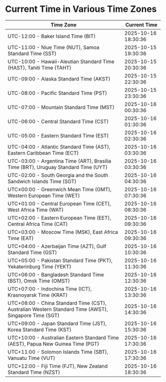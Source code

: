 # Current Time in Various Time Zones

| Time Zone | Current Time |
|-----------|--------------|
| UTC-12:00 - Baker Island Time (BIT) | 2025-10-16 18:30:36 |
| UTC-11:00 - Niue Time (NUT), Samoa Standard Time (SST) | 2025-10-15 19:30:36 |
| UTC-10:00 - Hawaii-Aleutian Standard Time (HAST), Tahiti Time (TAHT) | 2025-10-15 20:30:36 |
| UTC-09:00 - Alaska Standard Time (AKST) | 2025-10-15 22:30:36 |
| UTC-08:00 - Pacific Standard Time (PST) | 2025-10-15 23:30:36 |
| UTC-07:00 - Mountain Standard Time (MST) | 2025-10-16 00:30:36 |
| UTC-06:00 - Central Standard Time (CST) | 2025-10-16 01:30:36 |
| UTC-05:00 - Eastern Standard Time (EST) | 2025-10-16 02:30:36 |
| UTC-04:00 - Atlantic Standard Time (AST), Eastern Caribbean Time (ECT) | 2025-10-16 03:30:36 |
| UTC-03:00 - Argentina Time (ART), Brasília Time (BRT), Uruguay Standard Time (UYT) | 2025-10-16 03:30:36 |
| UTC-02:00 - South Georgia and the South Sandwich Islands Time (SGT) | 2025-10-16 04:30:36 |
| UTC±00:00 - Greenwich Mean Time (GMT), Western European Time (WET) | 2025-10-16 07:30:36 |
| UTC+01:00 - Central European Time (CET), West Africa Time (WAT) | 2025-10-16 08:30:36 |
| UTC+02:00 - Eastern European Time (EET), Central Africa Time (CAT) | 2025-10-16 09:30:36 |
| UTC+03:00 - Moscow Time (MSK), East Africa Time (EAT) | 2025-10-16 09:30:36 |
| UTC+04:00 - Azerbaijan Time (AZT), Gulf Standard Time (GST) | 2025-10-16 10:30:36 |
| UTC+05:00 - Pakistan Standard Time (PKT), Yekaterinburg Time (YEKT) | 2025-10-16 11:30:36 |
| UTC+06:00 - Bangladesh Standard Time (BST), Omsk Time (OMST) | 2025-10-16 12:30:36 |
| UTC+07:00 - Indochina Time (ICT), Krasnoyarsk Time (KRAT) | 2025-10-16 13:30:36 |
| UTC+08:00 - China Standard Time (CST), Australian Western Standard Time (AWST), Singapore Time (SGT) | 2025-10-16 14:30:36 |
| UTC+09:00 - Japan Standard Time (JST), Korea Standard Time (KST) | 2025-10-16 15:30:36 |
| UTC+10:00 - Australian Eastern Standard Time (AEST), Papua New Guinea Time (PGT) | 2025-10-16 17:30:36 |
| UTC+11:00 - Solomon Islands Time (SBT), Vanuatu Time (VUT) | 2025-10-16 17:30:36 |
| UTC+12:00 - Fiji Time (FJT), New Zealand Standard Time (NZST) | 2025-10-16 18:30:36 |
